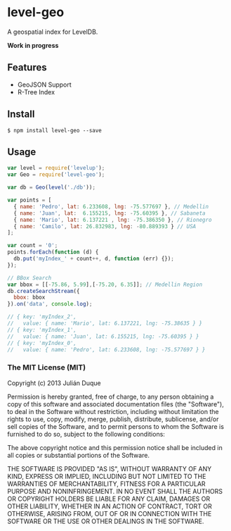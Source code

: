 # level-geo
A geospatial index for LevelDB.

**Work in progress**

## Features

* GeoJSON Support
* R-Tree Index

## Install

```
$ npm install level-geo --save
```

## Usage

``` javascript
var level = require('levelup');
var Geo = require('level-geo');

var db = Geo(level('./db'));

var points = [
  { name: 'Pedro', lat: 6.233608, lng: -75.577697 }, // Medellin
  { name: 'Juan', lat:  6.155215, lng: -75.60395 }, // Sabaneta
  { name: 'Mario', lat: 6.137221 , lng: -75.386350 }, // Rionegro
  { name: 'Camilo', lat: 26.832983, lng: -80.889393 } // USA
];

var count = '0';
points.forEach(function (d) {
  db.put('myIndex_' + count++, d, function (err) {});
});

// BBox Search 
var bbox = [[-75.86, 5.99],[-75.20, 6.35]]; // Medellin Region
db.createSearchStream({
  bbox: bbox
}).on('data', console.log);

// { key: 'myIndex_2',
//   value: { name: 'Mario', lat: 6.137221, lng: -75.38635 } }
// { key: 'myIndex_1',
//   value: { name: 'Juan', lat: 6.155215, lng: -75.60395 } }
// { key: 'myIndex_0',
//   value: { name: 'Pedro', lat: 6.233608, lng: -75.577697 } }

```


### The MIT License (MIT)

Copyright (c) 2013 Julián Duque

Permission is hereby granted, free of charge, to any person obtaining a copy
of this software and associated documentation files (the "Software"), to deal
in the Software without restriction, including without limitation the rights
to use, copy, modify, merge, publish, distribute, sublicense, and/or sell
copies of the Software, and to permit persons to whom the Software is
furnished to do so, subject to the following conditions:

The above copyright notice and this permission notice shall be included in
all copies or substantial portions of the Software.

THE SOFTWARE IS PROVIDED "AS IS", WITHOUT WARRANTY OF ANY KIND, EXPRESS OR
IMPLIED, INCLUDING BUT NOT LIMITED TO THE WARRANTIES OF MERCHANTABILITY,
FITNESS FOR A PARTICULAR PURPOSE AND NONINFRINGEMENT. IN NO EVENT SHALL THE
AUTHORS OR COPYRIGHT HOLDERS BE LIABLE FOR ANY CLAIM, DAMAGES OR OTHER
LIABILITY, WHETHER IN AN ACTION OF CONTRACT, TORT OR OTHERWISE, ARISING FROM,
OUT OF OR IN CONNECTION WITH THE SOFTWARE OR THE USE OR OTHER DEALINGS IN
THE SOFTWARE.
